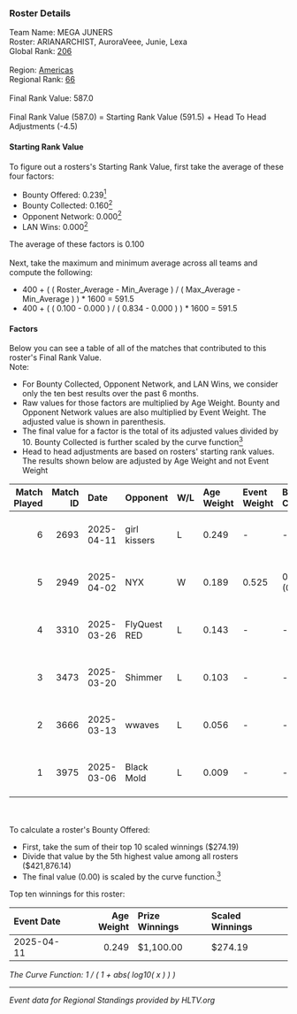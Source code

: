 ### Roster Details<br />
Team Name: MEGA JUNERS<br />
Roster: ARIANARCHIST, AuroraVeee, Junie, Lexa<br />
Global Rank: [206](../../standings_global_2025_09_01.md)<br />
<br />
Region: [Americas]( ../../standings_americas_2025_09_01.md)<br />
Regional Rank: [66]( ../../standings_americas_2025_09_01.md)<br />
<br />
Final Rank Value:  587.0<br />
<br />
Final Rank Value (587.0) = Starting Rank Value (591.5) + Head To Head Adjustments (-4.5)<br />

#### Starting Rank Value<br />
To figure out a rosters's Starting Rank Value, first take the average of these four factors:<br />
- Bounty Offered: 0.239[<sup>1</sup>](#table2)
- Bounty Collected: 0.160[<sup>2</sup>](#table1)
- Opponent Network: 0.000[<sup>2</sup>](#table1)
- LAN Wins: 0.000[<sup>2</sup>](#table1)

The average of these factors is 0.100<br />
<br />
Next, take the maximum and minimum average across all teams and compute the following:<br />
- 400 + ( ( Roster_Average - Min_Average ) / ( Max_Average - Min_Average ) ) * 1600 = 591.5
- 400 + ( ( 0.100 - 0.000 ) / ( 0.834 - 0.000 ) ) * 1600 = 591.5


#### Factors<br />
Below you can see a table of all of the matches that contributed to this roster's Final Rank Value.<br />
Note:<br />

- For Bounty Collected, Opponent Network, and LAN Wins, we consider only the ten best results over the past 6 months.
- Raw values for those factors are multiplied by Age Weight. Bounty and Opponent Network values are also multiplied by Event Weight. The adjusted value is shown in parenthesis.
- The final value for a factor is the total of its adjusted values divided by 10. Bounty Collected is further scaled by the curve function[<sup>3</sup>](#curveFunction)
- Head to head adjustments are based on rosters' starting rank values. The results shown below are adjusted by Age Weight and not Event Weight
<span id="table1"></span><br />


| Match Played | Match ID | Date       | Opponent     | W/L | Age Weight | Event Weight | Bounty Collected | Opponent Network | LAN Wins  | H2H Adj. | Roster                                           |
| -: | -: | :- | :- | :- | :- | :- | :- | :- | :- | -: | :- |
|            6 |     2693 | 2025-04-11 | girl kissers | L   | 0.249      | -            | -                | -                | -         |    -3.69 | ARIANARCHIST, AuroraVeee, heehee, Junie, Lexa    |
|            5 |     2949 | 2025-04-02 | NYX          | W   | 0.189      | 0.525        | 0.001 (0.000)    | 0.000 (0.000)    | 0 (0.000) |     2.34 | ARIANARCHIST, AuroraVeee, heehee, Junie, Lexa    |
|            4 |     3310 | 2025-03-26 | FlyQuest RED | L   | 0.143      | -            | -                | -                | -         |    -1.46 | ARIANARCHIST, AuroraVeee, heehee, Junie, Lexa    |
|            3 |     3473 | 2025-03-20 | Shimmer      | L   | 0.103      | -            | -                | -                | -         |    -0.64 | ARIANARCHIST, AuroraVeee, heehee, Junie, Lexa    |
|            2 |     3666 | 2025-03-13 | wwaves       | L   | 0.056      | -            | -                | -                | -         |    -0.84 | ARIANARCHIST, AuhnaNaki, AuroraVeee, Junie, Lexa |
|            1 |     3975 | 2025-03-06 | Black Mold   | L   | 0.009      | -            | -                | -                | -         |    -0.15 | ARIANARCHIST, AuhnaNaki, AuroraVeee, Junie, Lexa |

<br />
<span id="table2"></span><br />
To calculate a roster's Bounty Offered:<br />

- First, take the sum of their top 10 scaled winnings ($274.19)
- Divide that value by the 5th highest value among all rosters ($421,876.14)
- The final value (0.00) is scaled by the curve function.[<sup>3</sup>](#curveFunction)

Top ten winnings for this roster:<br />

| Event Date | Age Weight | Prize Winnings | Scaled Winnings |
| :- | -: | :- | :- |
| 2025-04-11 |      0.249 | $1,100.00      | $274.19         |


<span id="curveFunction"></span>_The Curve Function: 1 / ( 1 + abs( log10( x ) ) )_<br />

---
_Event data for Regional Standings provided by HLTV.org_<br />

